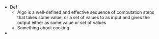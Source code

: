  - Def
	- Algo is a well-defined and effective sequence of computation steps that takes some value, or a set of values to as input and gives the output either as some value or set of values
	 - Something about cooking
- 